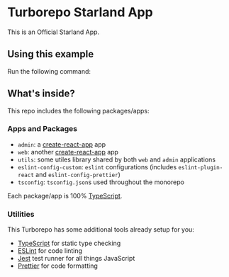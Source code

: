 # Turborepo Starland App

This is an Official Starland App.

## Using this example

Run the following command:

## What's inside?

This repo includes the following packages/apps:

### Apps and Packages

- `admin`: a [create-react-app](https://create-react-app.dev) app
- `web`: another [create-react-app](https://create-react-app.dev) app
- `utils`: some utiles library shared by both `web` and `admin` applications
- `eslint-config-custom`: `eslint` configurations (includes `eslint-plugin-react` and `eslint-config-prettier`)
- `tsconfig`: `tsconfig.json`s used throughout the monorepo

Each package/app is 100% [TypeScript](https://www.typescriptlang.org/).

### Utilities

This Turborepo has some additional tools already setup for you:

- [TypeScript](https://www.typescriptlang.org/) for static type checking
- [ESLint](https://eslint.org/) for code linting
- [Jest](https://jestjs.io) test runner for all things JavaScript
- [Prettier](https://prettier.io) for code formatting
